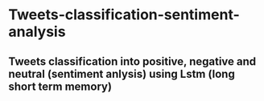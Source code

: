 # Tweets-classification-sentiment-analysis

## Tweets classification into positive, negative and neutral (sentiment anlysis) using Lstm (long short term memory)
